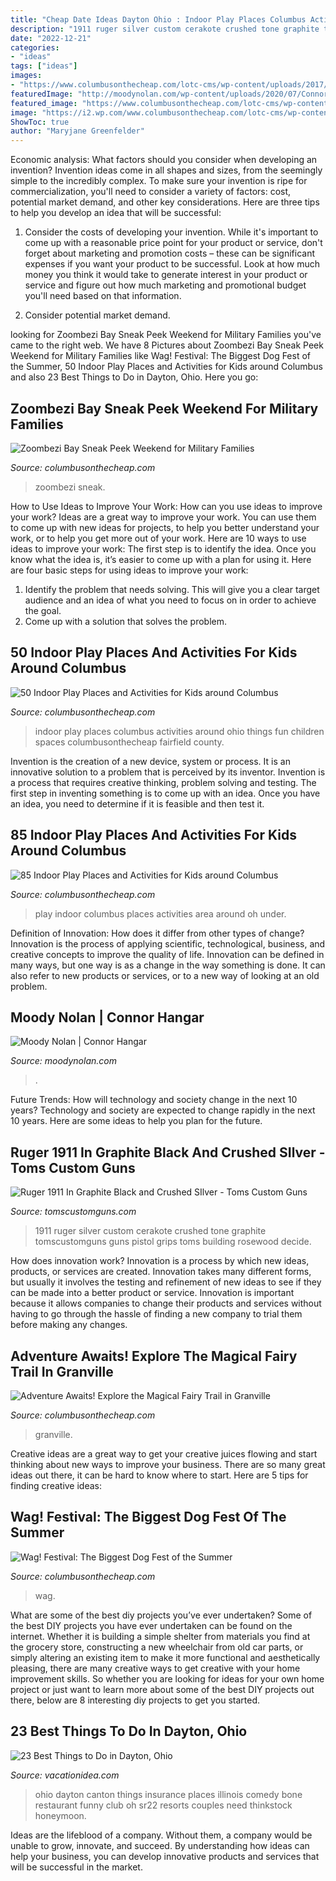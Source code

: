 ```yaml
---
title: "Cheap Date Ideas Dayton Ohio : Indoor Play Places Columbus Activities Around Ohio Things Fun Children Spaces Columbusonthecheap Fairfield County"
description: "1911 ruger silver custom cerakote crushed tone graphite tomscustomguns guns pistol grips toms building rosewood decide"
date: "2022-12-21"
categories:
- "ideas"
tags: ["ideas"]
images:
- "https://www.columbusonthecheap.com/lotc-cms/wp-content/uploads/2017/05/zoombezi-bay-700x258.jpg"
featuredImage: "http://moodynolan.com/wp-content/uploads/2020/07/Connor-Hangar_2-800x600.jpg"
featured_image: "https://www.columbusonthecheap.com/lotc-cms/wp-content/uploads/2017/05/zoombezi-bay-700x258.jpg"
image: "https://i2.wp.com/www.columbusonthecheap.com/lotc-cms/wp-content/uploads/2017/07/wag-2016-1.jpeg?fit=1200%2C800&amp;ssl=1"
ShowToc: true
author: "Maryjane Greenfelder"
---
```



Economic analysis: What factors should you consider when developing an invention?
Invention ideas come in all shapes and sizes, from the seemingly simple to the incredibly complex. To make sure your invention is ripe for commercialization, you'll need to consider a variety of factors: cost, potential market demand, and other key considerations. Here are three tips to help you develop an idea that will be successful: 
1. Consider the costs of developing your invention. While it's important to come up with a reasonable price point for your product or service, don't forget about marketing and promotion costs – these can be significant expenses if you want your product to be successful. Look at how much money you think it would take to generate interest in your product or service and figure out how much marketing and promotional budget you'll need based on that information.

2. Consider potential market demand.

	

		
looking for Zoombezi Bay Sneak Peek Weekend for Military Families you've came to the right web. We have 8 Pictures about Zoombezi Bay Sneak Peek Weekend for Military Families like Wag! Festival: The Biggest Dog Fest of the Summer, 50 Indoor Play Places and Activities for Kids around Columbus and also 23 Best Things to Do in Dayton, Ohio. Here you go:
		
    
## Zoombezi Bay Sneak Peek Weekend For Military Families

<img loading=lazy src="https://www.columbusonthecheap.com/lotc-cms/wp-content/uploads/2017/05/zoombezi-bay-700x258.jpg" onerror="this.onerror=null;this.src='https://tse2.mm.bing.net/th?id=OIP.NdKtjERJW-B6T1Q5HZh8oQHaCu&amp;pid=15.1';" alt="Zoombezi Bay Sneak Peek Weekend for Military Families">

_Source: columbusonthecheap.com_

>zoombezi sneak. 

	

How to Use Ideas to Improve Your Work: How can you use ideas to improve your work?
Ideas are a great way to improve your work. You can use them to come up with new ideas for projects, to help you better understand your work, or to help you get more out of your work. Here are 10 ways to use ideas to improve your work: 
The first step is to identify the idea. Once you know what the idea is, it’s easier to come up with a plan for using it. Here are four basic steps for using ideas to improve your work: 
1) Identify the problem that needs solving. This will give you a clear target audience and an idea of what you need to focus on in order to achieve the goal. 
2) Come up with a solution that solves the problem.

    
## 50 Indoor Play Places And Activities For Kids Around Columbus

<img loading=lazy src="https://i0.wp.com/www.columbusonthecheap.com/lotc-cms/wp-content/uploads/2018/07/DSC_0339.jpg?fit=1200%2C795&amp;ssl=1" onerror="this.onerror=null;this.src='https://tse2.mm.bing.net/th?id=OIP.YNNjq5I4hLCKXDd40BEf8AHaE6&amp;pid=15.1';" alt="50 Indoor Play Places and Activities for Kids around Columbus">

_Source: columbusonthecheap.com_

>indoor play places columbus activities around ohio things fun children spaces columbusonthecheap fairfield county. 

	

Invention is the creation of a new device, system or process. It is an innovative solution to a problem that is perceived by its inventor. Invention is a process that requires creative thinking, problem solving and testing. The first step in inventing something is to come up with an idea. Once you have an idea, you need to determine if it is feasible and then test it.

    
## 85 Indoor Play Places And Activities For Kids Around Columbus

<img loading=lazy src="https://i1.wp.com/www.columbusonthecheap.com/lotc-cms/wp-content/uploads/2019/07/IMG_8314.jpg?fit=1200%2C900&amp;ssl=1" onerror="this.onerror=null;this.src='https://tse1.mm.bing.net/th?id=OIP.fGQ0HefL3AxN-qldaiDy4wHaFj&amp;pid=15.1';" alt="85 Indoor Play Places and Activities for Kids around Columbus">

_Source: columbusonthecheap.com_

>play indoor columbus places activities area around oh under. 

	

Definition of Innovation: How does it differ from other types of change?
Innovation is the process of applying scientific, technological, business, and creative concepts to improve the quality of life. Innovation can be defined in many ways, but one way is as a change in the way something is done. It can also refer to new products or services, or to a new way of looking at an old problem.

    
## Moody Nolan | Connor Hangar

<img loading=lazy src="http://moodynolan.com/wp-content/uploads/2020/07/Connor-Hangar_2-800x600.jpg" onerror="this.onerror=null;this.src='https://tse1.mm.bing.net/th?id=OIP.ucJIWbGcJIJtEIzGq6FaMAHaFj&amp;pid=15.1';" alt="Moody Nolan | Connor Hangar">

_Source: moodynolan.com_

>. 

	

Future Trends: How will technology and society change in the next 10 years?
Technology and society are expected to change rapidly in the next 10 years. Here are some ideas to help you plan for the future.

    
## Ruger 1911 In Graphite Black And Crushed SIlver - Toms Custom Guns

<img loading=lazy src="https://tomscustomguns.com/wp-content/uploads/2014/01/ruger1911-005.png" onerror="this.onerror=null;this.src='https://tse3.mm.bing.net/th?id=OIP.dhWVczMJslz_uvUhMgli2wHaFj&amp;pid=15.1';" alt="Ruger 1911 In Graphite Black and Crushed SIlver - Toms Custom Guns">

_Source: tomscustomguns.com_

>1911 ruger silver custom cerakote crushed tone graphite tomscustomguns guns pistol grips toms building rosewood decide. 

	

How does innovation work?
Innovation is a process by which new ideas, products, or services are created. Innovation takes many different forms, but usually it involves the testing and refinement of new ideas to see if they can be made into a better product or service. Innovation is important because it allows companies to change their products and services without having to go through the hassle of finding a new company to trial them before making any changes.

    
## Adventure Awaits! Explore The Magical Fairy Trail In Granville

<img loading=lazy src="https://i1.wp.com/www.columbusonthecheap.com/lotc-cms/wp-content/uploads/2019/08/IMG_7538.jpg?fit=1200%2C1200&amp;ssl=1" onerror="this.onerror=null;this.src='https://tse4.mm.bing.net/th?id=OIP.JF8QG93gcSW-Wyq8uT1zXAHaHa&amp;pid=15.1';" alt="Adventure Awaits! Explore the Magical Fairy Trail in Granville">

_Source: columbusonthecheap.com_

>granville. 

	

Creative ideas are a great way to get your creative juices flowing and start thinking about new ways to improve your business. There are so many great ideas out there, it can be hard to know where to start. Here are 5 tips for finding creative ideas:

    
## Wag! Festival: The Biggest Dog Fest Of The Summer

<img loading=lazy src="https://i2.wp.com/www.columbusonthecheap.com/lotc-cms/wp-content/uploads/2017/07/wag-2016-1.jpeg?fit=1200%2C800&amp;ssl=1" onerror="this.onerror=null;this.src='https://tse1.mm.bing.net/th?id=OIP.p3c5BxPLWuT4I4RhnxJeWgHaE8&amp;pid=15.1';" alt="Wag! Festival: The Biggest Dog Fest of the Summer">

_Source: columbusonthecheap.com_

>wag. 

	

What are some of the best diy projects you’ve ever undertaken?
Some of the best DIY projects you have ever undertaken can be found on the internet. Whether it is building a simple shelter from materials you find at the grocery store, constructing a new wheelchair from old car parts, or simply altering an existing item to make it more functional and aesthetically pleasing, there are many creative ways to get creative with your home improvement skills. So whether you are looking for ideas for your own home project or just want to learn more about some of the best DIY projects out there, below are 8 interesting diy projects to get you started.

    
## 23 Best Things To Do In Dayton, Ohio

<img loading=lazy src="http://vacationidea.com/pix/img25Hy8R/articles/best-things-to-do-in-dayton-oh_g20_mobi.jpg" onerror="this.onerror=null;this.src='https://tse4.mm.bing.net/th?id=OIP.2ah31fb0E_pzluwk346KtAHaE7&amp;pid=15.1';" alt="23 Best Things to Do in Dayton, Ohio">

_Source: vacationidea.com_

>ohio dayton canton things insurance places illinois comedy bone restaurant funny club oh sr22 resorts couples need thinkstock honeymoon. 

	

Ideas are the lifeblood of a company. Without them, a company would be unable to grow, innovate, and succeed. By understanding how ideas can help your business, you can develop innovative products and services that will be successful in the market.

